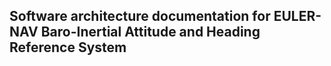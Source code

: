 ## Software architecture documentation for EULER-NAV Baro-Inertial Attitude and Heading Reference System
